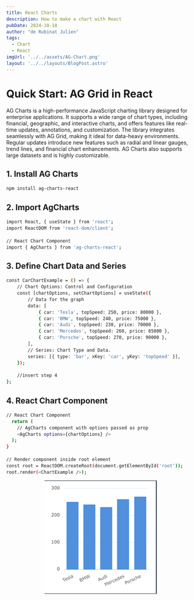 ```yaml
---
title: React Charts
description: How to make a chart with React
pubDate: 2024-10-18 
author: "de Rubinat Julien"
tags:
  - Chart
  - React
imgUrl: '../../assets/AG-Chart.png'
layout: '../../layouts/BlogPost.astro'
---
```

# Quick Start: AG Grid in React

AG Charts is a high-performance JavaScript charting library designed for enterprise applications. It supports a wide range of chart types, including financial, geographic, and interactive charts, and offers features like real-time updates, annotations, and customization. The library integrates seamlessly with AG Grid, making it ideal for data-heavy environments. Regular updates introduce new features such as radial and linear gauges, trend lines, and financial chart enhancements. AG Charts also supports large datasets and is highly customizable.


## 1. Install AG Charts
```bash
npm install ag-charts-react
```
## 2. Import AgCharts
```bash
import React, { useState } from 'react';
import ReactDOM from 'react-dom/client';

// React Chart Component
import { AgCharts } from 'ag-charts-react';
```
## 3. Define Chart Data and Series
```bash 
const CarChartExample = () => {
    // Chart Options: Control and Configuration
    const [chartOptions, setChartOptions] = useState({
        // Data for the graph
        data: [
            { car: 'Tesla', topSpeed: 250, price: 80000 },
            { car: 'BMW', topSpeed: 240, price: 75000 },
            { car: 'Audi', topSpeed: 230, price: 70000 },
            { car: 'Mercedes', topSpeed: 260, price: 85000 },
            { car: 'Porsche', topSpeed: 270, price: 90000 },
        ],
        // Series: Chart Type and Data.
        series: [{ type: 'bar', xKey: 'car', yKey: 'topSpeed' }],
    });

    //insert step 4
};
```
## 4. React Chart Component
```bash
// React Chart Component
  return (
    // AgCharts component with options passed as prop
    <AgCharts options={chartOptions} />
  );
}

// Render component inside root element
const root = ReactDOM.createRoot(document.getElementById('root'));
root.render(<ChartExample />);
```
<p align="center">
    <img src="../../assets/chart.png" alt="alt text">
</p>